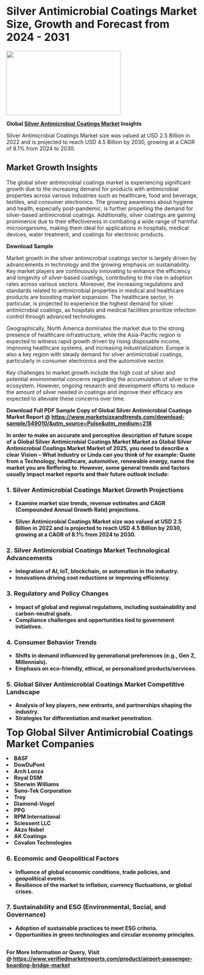 <H1>Silver Antimicrobial Coatings Market Size, Growth and Forecast from 2024 - 2031</H1><img class="aligncenter size-medium wp-image-584254" src="https://thirdeyenews.in/wp-content/uploads/2024/09/Global-Market-Research-300x168.jpeg" alt="" width="300" height="168" /><p><strong>Global&nbsp;<a href="https://www.marketsizeandtrends.com/download-sample/549010/&amp;utm_source=Pulse&amp;utm_medium=218">Silver Antimicrobial Coatings Market</a> Insights</strong></p><p>Silver Antimicrobial Coatings Market size was valued at USD 2.5 Billion in 2022 and is projected to reach USD 4.5 Billion by 2030, growing at a CAGR of 8.1% from 2024 to 2030.</p><p><h2>Market Growth Insights</h2> <p>The global silver antimicrobial coatings market is experiencing significant growth due to the increasing demand for products with antimicrobial properties across various industries such as healthcare, food and beverage, textiles, and consumer electronics. The growing awareness about hygiene and health, especially post-pandemic, is further propelling the demand for silver-based antimicrobial coatings. Additionally, silver coatings are gaining prominence due to their effectiveness in combating a wide range of harmful microorganisms, making them ideal for applications in hospitals, medical devices, water treatment, and coatings for electronic products.</p> <p><strong>Download Sample</strong></p> <p>Market growth in the silver antimicrobial coatings sector is largely driven by advancements in technology and the growing emphasis on sustainability. Key market players are continuously innovating to enhance the efficiency and longevity of silver-based coatings, contributing to the rise in adoption rates across various sectors. Moreover, the increasing regulations and standards related to antimicrobial properties in medical and healthcare products are boosting market expansion. The healthcare sector, in particular, is projected to experience the highest demand for silver antimicrobial coatings, as hospitals and medical facilities prioritize infection control through advanced technologies.</p> <p>Geographically, North America dominates the market due to the strong presence of healthcare infrastructure, while the Asia-Pacific region is expected to witness rapid growth driven by rising disposable income, improving healthcare systems, and increasing industrialization. Europe is also a key region with steady demand for silver antimicrobial coatings, particularly in consumer electronics and the automotive sector.</p> <p>Key challenges to market growth include the high cost of silver and potential environmental concerns regarding the accumulation of silver in the ecosystem. However, ongoing research and development efforts to reduce the amount of silver needed in coatings and improve their efficacy are expected to alleviate these concerns over time.</p> <p><strong></p><p><span class=""><strong>Download Full PDF Sample Copy of Global Silver Antimicrobial Coatings Market Report</strong> @ <a href="https://www.marketsizeandtrends.com/download-sample/549010/&amp;utm_source=Pulse&amp;utm_medium=218" target="_blank">https://www.marketsizeandtrends.com/download-sample/549010/&amp;utm_source=Pulse&amp;utm_medium=218</a></span></p><p>In order to make an accurate and perceptive description of future scope of a Global&nbsp;Silver Antimicrobial Coatings Market Market as Global&nbsp;Silver Antimicrobial Coatings Market Market of 2025, you need to describe a clear Vision &ndash; What Industry or Linda can you think of for example: Quote from a Technology, healthcare, automotive, renewable energy, name the market you are Reffering to. However, some general trends and factors usually impact market reports and their future outlook include:</p><h3>1.&nbsp;<strong>Silver Antimicrobial Coatings Market Growth Projections</strong></h3><ul><li>Examine market size trends, revenue estimates and CAGR (Compounded Annual Growth Rate) projections.</li><li><p>Silver Antimicrobial Coatings Market size was valued at USD 2.5 Billion in 2022 and is projected to reach USD 4.5 Billion by 2030, growing at a CAGR of 8.1% from 2024 to 2030.</p></li></ul><h3>2.&nbsp;<strong>Silver Antimicrobial Coatings Market Technological Advancements</strong></h3><ul><li>Integration of AI, IoT, blockchain, or automation in the industry.</li><li>Innovations driving cost reductions or improving efficiency.</li></ul><h3>3.&nbsp;<strong>Regulatory and Policy Changes</strong></h3><ul><li>Impact of global and regional regulations, including sustainability and carbon-neutral goals.</li><li>Compliance challenges and opportunities tied to government initiatives.</li></ul><h3>4.&nbsp;<strong>Consumer Behavior Trends</strong></h3><ul><li>Shifts in demand influenced by generational preferences (e.g., Gen Z, Millennials).</li><li>Emphasis on eco-friendly, ethical, or personalized products/services.</li></ul><h3>5.&nbsp;<strong>Global Silver Antimicrobial Coatings Market Competitive Landscape</strong></h3><ul><li>Analysis of key players, new entrants, and partnerships shaping the industry.</li><li>Strategies for differentiation and market penetration.</li></ul><p data-pm-slice="1 1 []"><span style="color: inherit; font-family: inherit; font-size: 25px;">Top Global Silver Antimicrobial Coatings Market Companies</span></p><div class="" data-test-id=""><p><li>BASF</li><li> DowDuPont</li><li> Arch Lonza</li><li> Royal DSM</li><li> Sherwin Williams</li><li> Sono-Tek Corporation</li><li> Troy</li><li> Diamond-Vogel</li><li> PPG</li><li> RPM International</li><li> Sciessent LLC</li><li> Akzo Nobel</li><li> AK Coatings</li><li> Covalon Technologies</li></p></div><h3>6.&nbsp;<strong>Economic and Geopolitical Factors</strong></h3><ul><li>Influence of global economic conditions, trade policies, and geopolitical events.</li><li>Resilience of the market to inflation, currency fluctuations, or global crises.</li></ul><h3>7.&nbsp;<strong>Sustainability and ESG (Environmental, Social, and Governance)</strong></h3><ul><li>Adoption of sustainable practices to meet ESG criteria.</li><li>Opportunities in green technologies and circular economy principles.</li></ul><h2><strong style="font-size: 14px;">For More Information or Query, Visit @&nbsp;</strong><a style="background-color: #ffffff; font-size: 14px;" href="https://www.marketsizeandtrends.com/report/silver-antimicrobial-coatings-market/" target="_blank">https://www.verifiedmarketreports.com/product/airport-passenger-boarding-bridge-market</a></h2>
